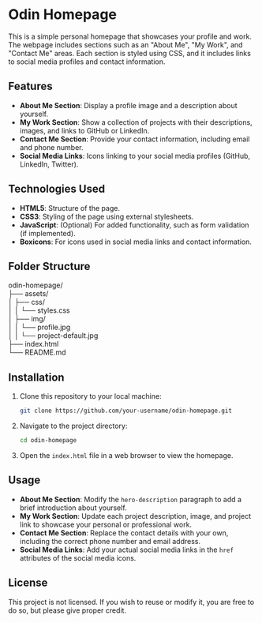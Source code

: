 # Odin Homepage

This is a simple personal homepage that showcases your profile and work. The webpage includes sections such as an "About Me", "My Work", and "Contact Me" areas. Each section is styled using CSS, and it includes links to social media profiles and contact information.

## Features

- **About Me Section**: Display a profile image and a description about yourself.
- **My Work Section**: Show a collection of projects with their descriptions, images, and links to GitHub or LinkedIn.
- **Contact Me Section**: Provide your contact information, including email and phone number.
- **Social Media Links**: Icons linking to your social media profiles (GitHub, LinkedIn, Twitter).

## Technologies Used

- **HTML5**: Structure of the page.
- **CSS3**: Styling of the page using external stylesheets.
- **JavaScript**: (Optional) For added functionality, such as form validation (if implemented).
- **Boxicons**: For icons used in social media links and contact information.

## Folder Structure

odin-homepage/  
├── assets/  
│   ├── css/  
│   │   └── styles.css  
│   ├── img/  
│   │   └── profile.jpg  
│   │   └── project-default.jpg  
├── index.html  
└── README.md

## Installation

1. Clone this repository to your local machine:

   ```bash
   git clone https://github.com/your-username/odin-homepage.git
   ```

2. Navigate to the project directory:

   ```bash
   cd odin-homepage
   ```

3. Open the `index.html` file in a web browser to view the homepage.

## Usage

- **About Me Section**: Modify the `hero-description` paragraph to add a brief introduction about yourself.
- **My Work Section**: Update each project description, image, and project link to showcase your personal or professional work.
- **Contact Me Section**: Replace the contact details with your own, including the correct phone number and email address.
- **Social Media Links**: Add your actual social media links in the `href` attributes of the social media icons.

## License

This project is not licensed. If you wish to reuse or modify it, you are free to do so, but please give proper credit.